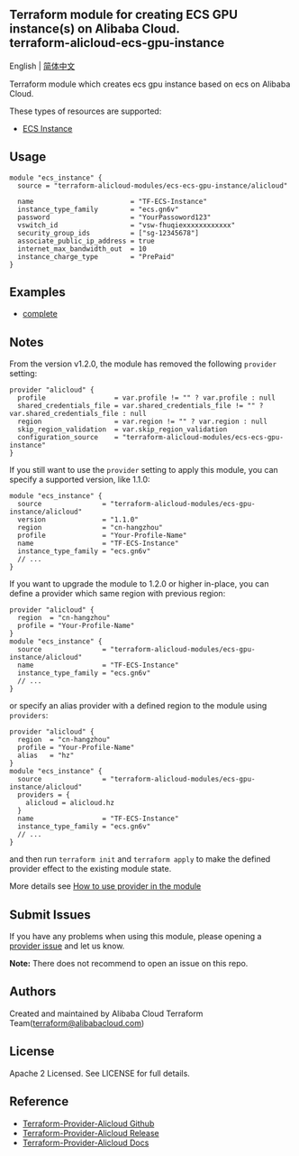 Terraform module for creating ECS GPU instance(s) on Alibaba Cloud.  
terraform-alicloud-ecs-gpu-instance
---------------

English | [简体中文](https://github.com/terraform-alicloud-modules/terraform-alicloud-ecs-ecs-gpu-instance/blob/master/README-CN.md)

Terraform module which creates ecs gpu instance based on ecs on Alibaba Cloud. 

These types of resources are supported:

* [ECS Instance](https://www.terraform.io/docs/providers/alicloud/r/instance.html)

## Usage

```hcl
module "ecs_instance" {
  source = "terraform-alicloud-modules/ecs-ecs-gpu-instance/alicloud"

  name                        = "TF-ECS-Instance"
  instance_type_family        = "ecs.gn6v"
  password                    = "YourPassoword123"
  vswitch_id                  = "vsw-fhuqiexxxxxxxxxxxx"
  security_group_ids          = ["sg-12345678"]
  associate_public_ip_address = true
  internet_max_bandwidth_out  = 10
  instance_charge_type        = "PrePaid"
}
```

## Examples

* [complete](https://github.com/terraform-alicloud-modules/terraform-alicloud-ecs-ecs-gpu-instance/tree/master/examples/complete)

## Notes
From the version v1.2.0, the module has removed the following `provider` setting:

```hcl
provider "alicloud" {
  profile                 = var.profile != "" ? var.profile : null
  shared_credentials_file = var.shared_credentials_file != "" ? var.shared_credentials_file : null
  region                  = var.region != "" ? var.region : null
  skip_region_validation  = var.skip_region_validation
  configuration_source    = "terraform-alicloud-modules/ecs-ecs-gpu-instance"
}
```

If you still want to use the `provider` setting to apply this module, you can specify a supported version, like 1.1.0:

```hcl
module "ecs_instance" {
  source               = "terraform-alicloud-modules/ecs-gpu-instance/alicloud"
  version              = "1.1.0"
  region               = "cn-hangzhou"
  profile              = "Your-Profile-Name"
  name                 = "TF-ECS-Instance"
  instance_type_family = "ecs.gn6v"
  // ...
}
```

If you want to upgrade the module to 1.2.0 or higher in-place, you can define a provider which same region with
previous region:

```hcl
provider "alicloud" {
  region  = "cn-hangzhou"
  profile = "Your-Profile-Name"
}
module "ecs_instance" {
  source               = "terraform-alicloud-modules/ecs-gpu-instance/alicloud"
  name                 = "TF-ECS-Instance"
  instance_type_family = "ecs.gn6v"
  // ...
}
```
or specify an alias provider with a defined region to the module using `providers`:

```hcl
provider "alicloud" {
  region  = "cn-hangzhou"
  profile = "Your-Profile-Name"
  alias   = "hz"
}
module "ecs_instance" {
  source               = "terraform-alicloud-modules/ecs-gpu-instance/alicloud"
  providers = {
    alicloud = alicloud.hz
  }
  name                 = "TF-ECS-Instance"
  instance_type_family = "ecs.gn6v"
  // ...
}
```

and then run `terraform init` and `terraform apply` to make the defined provider effect to the existing module state.

More details see [How to use provider in the module](https://www.terraform.io/docs/language/modules/develop/providers.html#passing-providers-explicitly)

Submit Issues
-------------
If you have any problems when using this module, please opening a [provider issue](https://github.com/terraform-providers/terraform-provider-alicloud/issues/new) and let us know.

**Note:** There does not recommend to open an issue on this repo.

Authors
-------
Created and maintained by Alibaba Cloud Terraform Team(terraform@alibabacloud.com)

License
----
Apache 2 Licensed. See LICENSE for full details.

Reference
---------
* [Terraform-Provider-Alicloud Github](https://github.com/terraform-providers/terraform-provider-alicloud)
* [Terraform-Provider-Alicloud Release](https://releases.hashicorp.com/terraform-provider-alicloud/)
* [Terraform-Provider-Alicloud Docs](https://www.terraform.io/docs/providers/alicloud/index.html)
